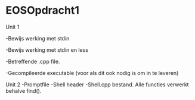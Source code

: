 # EOSOpdracht1
Unit 1

-Bewijs werking met stdin

-Bewijs werking met stdin en less

-Betreffende .cpp file.

-Gecompileerde executable (voor als dit ook nodig is om in te leveren)

Unit 2
-Promptfile
-Shell header
-Shell.cpp bestand. Alle functies verwerkt behalve find().
